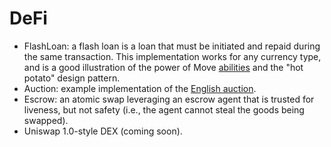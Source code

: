 # DeFi

* FlashLoan: a flash loan is a loan that must be initiated and repaid during the same transaction. This implementation works for any currency type, and is a good illustration of the power of Move [abilities](https://diem.github.io/move/abilities.html) and the "hot potato" design pattern.
* Auction: example implementation of the [English auction](https://en.wikipedia.org/wiki/English_auction).
* Escrow: an atomic swap leveraging an escrow agent that is trusted for liveness, but not safety (i.e., the agent cannot steal the goods being swapped).
* Uniswap 1.0-style DEX (coming soon).
